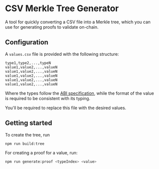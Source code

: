 # CSV Merkle Tree Generator

A tool for quickly converting a CSV file into a Merkle tree, which you can use for generating proofs to validate on-chain.

## Configuration

A `values.csv` file is provided with the following structure:

```
type1,type2,...,typeN
value1,value2,...,valueN
value1,value2,...,valueN
value1,value2,...,valueN
value1,value2,...,valueN
value1,value2,...,valueN
```

Where the types follow the [ABI specification](https://docs.soliditylang.org/en/latest/abi-spec.html#types), while the format of the value is required to be consistent with its typing.

You'll be required to replace this file with the desired values.

## Getting started

To create the tree, run

```bash
npm run build:tree
```

For creating a proof for a value, run:

```bash
npm run generate:proof <typeIndex> <value>
```
